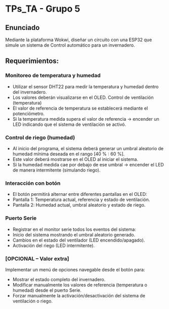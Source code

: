 # TPs_TA - Grupo 5
## Enunciado
Mediante la plataforma Wokwi, diseñar un circuito con una ESP32 que simule un sistema de
Control automático para un invernadero.
## Requerimientos:
### Monitoreo de temperatura y humedad
- Utilizar el sensor DHT22 para medir la temperatura y humedad dentro del invernadero.
- Los valores deberán visualizarse en el OLED.
Control de ventilación (temperatura)
- El valor de referencia de temperatura se establecerá mediante el potenciómetro.
- Si la temperatura medida supera el valor de referencia → encender un LED indicando que
el sistema de ventilación se activó.
### Control de riego (humedad)
- Al inicio del programa, el sistema deberá generar un umbral aleatorio de humedad mínima
deseada en el rango [40 % : 60 %].
- Este valor deberá mostrarse en el OLED al iniciar el sistema.
-  Si la humedad medida cae por debajo de ese umbral → encender el LED de manera intermitente
(simulando riego).
### Interacción con botón
- El botón permitirá alternar entre diferentes pantallas en el OLED:
- Pantalla 1: Temperatura actual, referencia y estado de ventilación.
- Pantalla 2: Humedad actual, umbral aleatorio y estado de riego.
### Puerto Serie
- Registrar en el monitor serie todos los eventos del sistema:
- Inicio del sistema mostrando el umbral aleatorio generado.
- Cambios en el estado del ventilador (LED encendido/apagado).
- Activación del riego (LED intermitente).
### [OPCIONAL – Valor extra]
Implementar un menú de opciones navegable desde el botón para:
- Mostrar el estado completo del invernadero.
- Modificar manualmente los valores de referencia (temperatura o humedad) desde el puerto
Serie.
- Forzar manualmente la activación/desactivación del sistema de ventilación o riego.
